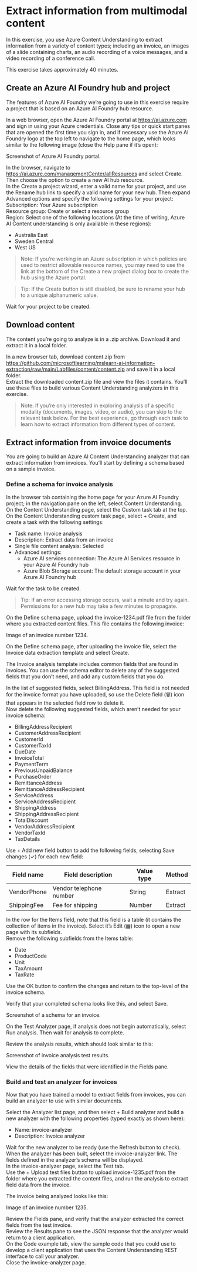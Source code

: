 # Extract information from multimodal content

In this exercise, you use Azure Content Understanding to extract information from a variety of content types; including an invoice, an images of a slide containing charts, an audio recording of a voice messages, and a video recording of a conference call.

This exercise takes approximately 40 minutes.

## Create an Azure AI Foundry hub and project

The features of Azure AI Foundry we’re going to use in this exercise require a project that is based on an Azure AI Foundry hub resource.

In a web browser, open the Azure AI Foundry portal at https://ai.azure.com and sign in using your Azure credentials. Close any tips or quick start panes that are opened the first time you sign in, and if necessary use the Azure AI Foundry logo at the top left to navigate to the home page, which looks similar to the following image (close the Help pane if it’s open):

Screenshot of Azure AI Foundry portal.

In the browser, navigate to https://ai.azure.com/managementCenter/allResources and select Create. Then choose the option to create a new AI hub resource.  
In the Create a project wizard, enter a valid name for your project, and use the Rename hub link to specify a valid name for your new hub. Then expand Advanced options and specify the following settings for your project:  
Subscription: Your Azure subscription  
Resource group: Create or select a resource group  
Region: Select one of the following locations (At the time of writing, Azure AI Content understanding is only available in these regions):  
- Australia East  
- Sweden Central  
- West US  

> Note: If you’re working in an Azure subscription in which policies are used to restrict allowable resource names, you may need to use the link at the bottom of the Create a new project dialog box to create the hub using the Azure portal.

> Tip: If the Create button is still disabled, be sure to rename your hub to a unique alphanumeric value.

Wait for your project to be created.

## Download content

The content you’re going to analyze is in a .zip archive. Download it and extract it in a local folder.

In a new browser tab, download content.zip from https://github.com/microsoftlearning/mslearn-ai-information-extraction/raw/main/Labfiles/content/content.zip and save it in a local folder.  
Extract the downloaded content.zip file and view the files it contains. You’ll use these files to build various Content Understanding analyzers in this exercise.

> Note: If you’re only interested in exploring analysis of a specific modality (documents, images, video, or audio), you can skip to the relevant task below. For the best experience, go through each task to learn how to extract information from different types of content.

## Extract information from invoice documents

You are going to build an Azure AI Content Understanding analyzer that can extract information from invoices. You’ll start by defining a schema based on a sample invoice.

### Define a schema for invoice analysis

In the browser tab containing the home page for your Azure AI Foundry project; in the navigation pane on the left, select Content Understanding.  
On the Content Understanding page, select the Custom task tab at the top.  
On the Content Understanding custom task page, select + Create, and create a task with the following settings:  
- Task name: Invoice analysis  
- Description: Extract data from an invoice  
- Single file content analysis: Selected  
- Advanced settings:  
  - Azure AI services connection: The Azure AI Services resource in your Azure AI Foundry hub  
  - Azure Blob Storage account: The default storage account in your Azure AI Foundry hub  

Wait for the task to be created.

> Tip: If an error accessing storage occurs, wait a minute and try again. Permissions for a new hub may take a few minutes to propagate.

On the Define schema page, upload the invoice-1234.pdf file from the folder where you extracted content files. This file contains the following invoice:

Image of an invoice number 1234.

On the Define schema page, after uploading the invoice file, select the Invoice data extraction template and select Create.

The Invoice analysis template includes common fields that are found in invoices. You can use the schema editor to delete any of the suggested fields that you don’t need, and add any custom fields that you do.

In the list of suggested fields, select BillingAddress. This field is not needed for the invoice format you have uploaded, so use the Delete field (🗑) icon that appears in the selected field row to delete it.  
Now delete the following suggested fields, which aren’t needed for your invoice schema:  
- BillingAddressRecipient  
- CustomerAddressRecipient  
- CustomerId  
- CustomerTaxId  
- DueDate  
- InvoiceTotal  
- PaymentTerm  
- PreviousUnpaidBalance  
- PurchaseOrder  
- RemittanceAddress  
- RemittanceAddressRecipient  
- ServiceAddress  
- ServiceAddressRecipient  
- ShippingAddress  
- ShippingAddressRecipient  
- TotalDiscount  
- VendorAddressRecipient  
- VendorTaxId  
- TaxDetails  

Use + Add new field button to add the following fields, selecting Save changes (✓) for each new field:

| Field name   | Field description         | Value type | Method  |
|--------------|---------------------------|------------|---------|
| VendorPhone  | Vendor telephone number   | String     | Extract |
| ShippingFee  | Fee for shipping          | Number     | Extract |

In the row for the Items field, note that this field is a table (it contains the collection of items in the invoice). Select it’s Edit (▦) icon to open a new page with its subfields.  
Remove the following subfields from the Items table:  
- Date  
- ProductCode  
- Unit  
- TaxAmount  
- TaxRate  

Use the OK button to confirm the changes and return to the top-level of the invoice schema.

Verify that your completed schema looks like this, and select Save.

Screenshot of a schema for an invoice.

On the Test Analyzer page, if analysis does not begin automatically, select Run analysis. Then wait for analysis to complete.

Review the analysis results, which should look similar to this:

Screenshot of invoice analysis test results.

View the details of the fields that were identified in the Fields pane.

### Build and test an analyzer for invoices

Now that you have trained a model to extract fields from invoices, you can build an analyzer to use with similar documents.

Select the Analyzer list page, and then select + Build analyzer and build a new analyzer with the following properties (typed exactly as shown here):  
- Name: invoice-analyzer  
- Description: Invoice analyzer  

Wait for the new analyzer to be ready (use the Refresh button to check).  
When the analyzer has been built, select the invoice-analyzer link. The fields defined in the analyzer’s schema will be displayed.  
In the invoice-analyzer page, select the Test tab.  
Use the + Upload test files button to upload invoice-1235.pdf from the folder where you extracted the content files, and run the analysis to extract field data from the invoice.

The invoice being analyzed looks like this:

Image of an invoice number 1235.

Review the Fields pane, and verify that the analyzer extracted the correct fields from the test invoice.  
Review the Results pane to see the JSON response that the analyzer would return to a client application.  
On the Code example tab, view the sample code that you could use to develop a client application that uses the Content Understanding REST interface to call your analyzer.  
Close the invoice-analyzer page.
